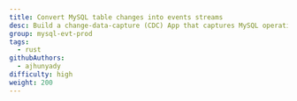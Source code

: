 ```yaml
---
title: Convert MySQL table changes into events streams
desc: Build a change-data-capture (CDC) App that captures MySQL operations as events and dispatches them through a Fluvio data stream
group: mysql-evt-prod
tags:
  - rust
githubAuthors:
  - ajhunyady  
difficulty: high
weight: 200
---
```

